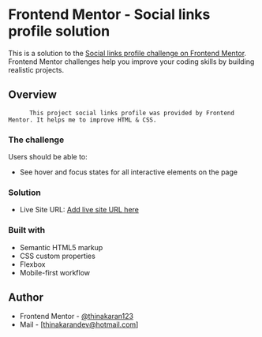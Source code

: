 # Frontend Mentor - Social links profile solution

This is a solution to the [Social links profile challenge on Frontend Mentor](https://www.frontendmentor.io/challenges/social-links-profile-UG32l9m6dQ). Frontend Mentor challenges help you improve your coding skills by building realistic projects. 

## Overview
          This project social links profile was provided by Frontend Mentor. It helps me to improve HTML & CSS.

### The challenge

Users should be able to:

- See hover and focus states for all interactive elements on the page

### Solution

- Live Site URL: [Add live site URL here](https://your-live-site-url.com)

### Built with

- Semantic HTML5 markup
- CSS custom properties
- Flexbox
- Mobile-first workflow


## Author

- Frontend Mentor - [@thinakaran123](https://www.frontendmentor.io/profile/thinakaran123)
- Mail - [thinakarandev@hotmail.com]